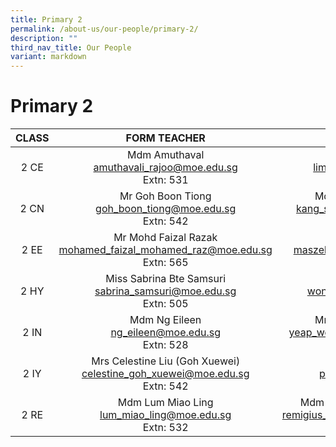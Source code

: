 ```yaml
---
title: Primary 2
permalink: /about-us/our-people/primary-2/
description: ""
third_nav_title: Our People
variant: markdown
---
```

# Primary 2

| CLASS |                                      FORM TEACHER                                      |                               FORM TEACHER                               |
|:-----:|:-------------------------------:|:----------------------------------------:|
|  2 CE |Mdm Amuthaval<br>[amuthavali_rajoo@moe.edu.sg](mailto:amuthavali_rajoo@moe.edu.sg)<br>Extn: 531             |Mdm Lim Pui Yee<br>[lim_pui_yee@moe.edu.sg](mailto:lim_pui_yee@moe.edu.sg)<br>Extn: 508    |
|  2 CN |Mr Goh Boon Tiong<br>[goh_boon_tiong@moe.edu.sg](mailto:goh_boon_tiong@moe.edu.sg)<br>Extn: 542             | Mdm Kang Shuang Juan <br>[kang_shuang_juan@moe.edu.sg](mailto:kang_shuang_juan@moe.edu.sg)<br>Extn: 509          |
|  2 EE |Mr Mohd Faizal Razak<br>[mohamed_faizal_mohamed_raz@moe.edu.sg](mailto:mohamed_faizal_mohamed_raz@moe.edu.sg)<br>Extn: 565       | Mdm Maszelin<br>[maszelin_mohamad@moe.edu.sg](mailto:maszelin_mohamad@moe.edu.sg)<br>Extn: 534 |
|  2 HY | Miss Sabrina Bte Samsuri<br>[sabrina_samsuri@moe.edu.sg](mailto:sabrina_samsuri@moe.edu.sg)<br>Extn: 505 |Miss Wong Qiu Yan<br>[wong_qiu_yan@moe.edu.sg](mailto:wong_qiu_yan@moe.edu.sg)<br>Extn: 540 |
|  2 IN | Mdm Ng Eileen <br>[ng_eileen@moe.edu.sg](mailto:ng_eileen@moe.edu.sg)<br>Extn: 528        |  Mr Shawn Yeap Wen Bin <br>[yeap_wen_bin_shawn@moe.edu.sg](mailto:yeap_wen_bin_shawn@moe.edu.sg)<br>Extn: 542    |
|  2 IY |  Mrs Celestine Liu (Goh Xuewei)<br>[celestine_goh_xuewei@moe.edu.sg](mailto:celestine_goh_xuewei@moe.edu.sg)<br>Extn: 542         |       Mdm Pan JiaYi<br>[pan_jiayi@moe.edu.sg](mailto:pan_jiayi@moe.edu.sg)<br>Extn: 506       |
|  2 RE |Mdm Lum Miao Ling<br>[lum_miao_ling@moe.edu.sg](mailto:lum_miao_ling@moe.edu.sg)<br>Extn: 532                 |Mdm Remigius Sterina Victoria<br>[remigius_sterina_victoria@moe.edu.sg](mailto:remigius_sterina_victoria@moe.edu.sg)<br>Extn: 507 |